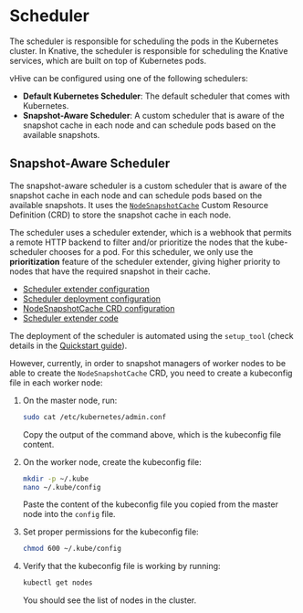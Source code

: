 # Scheduler

The scheduler is responsible for scheduling the pods in the Kubernetes cluster.
In Knative, the scheduler is responsible for scheduling the Knative services, which are built on top of Kubernetes pods.

vHive can be configured using one of the following schedulers:

- **Default Kubernetes Scheduler**: The default scheduler that comes with Kubernetes.
- **Snapshot-Aware Scheduler**: A custom scheduler that is aware of the snapshot cache in each node and can schedule pods based on the available snapshots.

## Snapshot-Aware Scheduler

The snapshot-aware scheduler is a custom scheduler that is aware of the snapshot cache in each node and can schedule pods based on the available snapshots. It uses the [`NodeSnapshotCache`](../configs/k8s/nodesnapshotcache-crd.yaml) Custom Resource Definition (CRD) to store the snapshot cache in each node.

The scheduler uses a scheduler extender, which is a webhook that permits a remote HTTP backend to filter and/or prioritize the nodes that the kube-scheduler chooses for a pod. For this scheduler, we only use the **prioritization** feature of the scheduler extender, giving higher priority to nodes that have the required snapshot in their cache.

- [Scheduler extender configuration](../configs/k8s/scheduler-extender-deployment.yaml)
- [Scheduler deployment configuration](../configs/k8s/scheduler-deployment-with-extender.yaml)
- [NodeSnapshotCache CRD configuration](../configs/k8s/nodesnapshotcache-crd.yaml)
- [Scheduler extender code](../k8s/scheduler/extender/)

The deployment of the scheduler is automated using the `setup_tool` (check details in the [Quickstart guide](./quickstart_guide.md)).

However, currently, in order to snapshot managers of worker nodes to be able to create the `NodeSnapshotCache` CRD, you need to create a kubeconfig file in each worker node:

1. On the master node, run:

   ```bash
   sudo cat /etc/kubernetes/admin.conf
   ```

   Copy the output of the command above, which is the kubeconfig file content.

2. On the worker node, create the kubeconfig file:

   ```bash
   mkdir -p ~/.kube
   nano ~/.kube/config
   ```

   Paste the content of the kubeconfig file you copied from the master node into the `config` file.

3. Set proper permissions for the kubeconfig file:

   ```bash
   chmod 600 ~/.kube/config
   ```

4. Verify that the kubeconfig file is working by running:
   ```bash
   kubectl get nodes
   ```
   You should see the list of nodes in the cluster.
